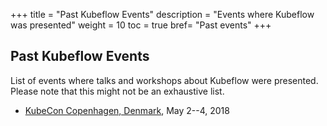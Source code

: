 +++
title = "Past Kubeflow Events"
description = "Events where Kubeflow was presented"
weight = 10
toc = true
bref= "Past events"
+++

## Past Kubeflow Events
List of events where talks and workshops about Kubeflow were presented. Please note that
this might not be an exhaustive list.

* [KubeCon Copenhagen, Denmark](https://events.linuxfoundation.org/events/kubecon-cloudnativecon-europe-2018/), May 2--4, 2018
